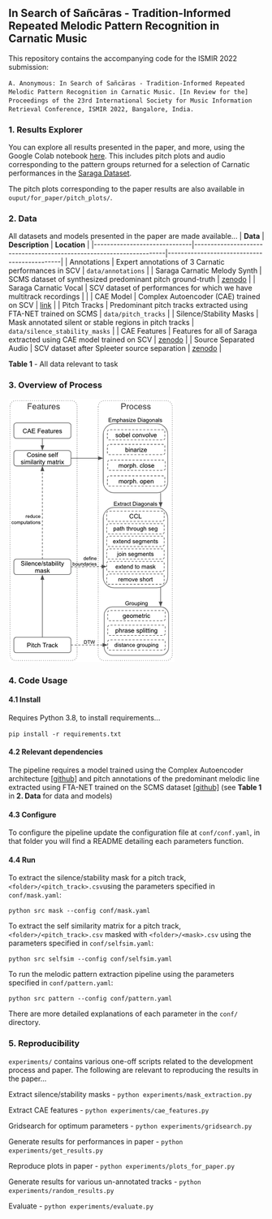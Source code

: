 ## In Search of Sañcāras - Tradition-Informed Repeated Melodic Pattern Recognition in Carnatic Music

This repository contains the accompanying code for the ISMIR 2022 submission:

`A. Anonymous: In Search of Sañcāras - Tradition-Informed Repeated Melodic Pattern Recognition in Carnatic Music. [In Review for the] Proceedings of the 23rd International Society for Music Information Retrieval Conference, ISMIR 2022, Bangalore, India.`

### 1. Results Explorer
You can explore all results presented in the paper, and more, using the Google Colab notebook  [here](https://colab.research.google.com/drive/115wznvNTr0cdaKN3EBWuCJMz3n-A7P-J?usp=sharing). This includes pitch plots and audio corresponding to the pattern groups returned for a selection of Carnatic performances in the [Saraga Dataset](https://mtg.github.io/saraga/).

The pitch plots corresponding to the paper results are also available in `ouput/for_paper/pitch_plots/`.

### 2. Data
All datasets and models presented in the paper are made available...
| **Data**                     | **Description**                                                     | **Location**                                |
|------------------------------|---------------------------------------------------------------------|---------------------------------------------|
| Annotations                  | Expert annotations of 3 Carnatic performances in SCV                | `data/annotations`                          |
| Saraga Carnatic Melody Synth | SCMS dataset of synthesized predominant pitch ground-truth          | [zenodo](https://zenodo.org/record/5553925) |
| Saraga Carnatic Vocal        | SCV dataset of performances for which we have multitrack recordings |                                             |
| CAE Model                    | Complex Autoencoder (CAE) trained on SCV                            | [link](url)                                 |
| Pitch Tracks                 | Predominant pitch tracks extracted using FTA-NET trained on SCMS    | `data/pitch_tracks`                         |
| Silence/Stability Masks      | Mask annotated silent or stable regions in pitch tracks             | `data/silence_stability_masks`              |
| CAE Features                 | Features for all of Saraga extracted using CAE model trained on SCV | [zenodo](url)                               |
| Source Separated Audio       | SCV dataset after Spleeter source separation                        | [zenodo](url)                               |

**Table 1** - All data relevant to task

### 3. Overview of Process

![**Figure 1** - Overview of pipeline](./plots_for_paper/schematic.png?raw=true "**Figure 1** - Overview of pipeline")


### 4. Code Usage

#### 4.1 Install
Requires Python 3.8, to install requirements...

`pip install -r requirements.txt`

#### 4.2 Relevant dependencies
The pipeline requires a model trained using the Complex Autoencoder architecture [[github]](https://github.com/SonyCSLParis/cae-invar) and pitch annotations of the predominant melodic line extracted using FTA-NET trained on the SCMS dataset [[github]](https://github.com/TISMIR22-Carnatic/carnatic-pitch-patterns)  (see **Table 1** in **2. Data** for data and models)

#### 4.3 Configure

To configure the pipeline update the configuration file at `conf/conf.yaml`, in that folder you will find a README detailing each parameters function.

#### 4.4 Run
To extract the silence/stability mask for a pitch track, `<folder>/<pitch_track>.csv`using the parameters specified in `conf/mask.yaml`:

```
python src mask --config conf/mask.yaml
```

To extract the self similarity matrix for a pitch track, `<folder>/<pitch_track>.csv` masked with `<folder>/<mask>.csv` using the parameters specified in `conf/selfsim.yaml`:

```
python src selfsim --config conf/selfsim.yaml
```

To run the melodic pattern extraction pipeline using the parameters specified in `conf/pattern.yaml`:

```
python src pattern --config conf/pattern.yaml
```

There are more detailed explanations of each parameter in the `conf/` directory.

### 5. Reproducibility

`experiments/` contains various one-off scripts related to the development process and paper. The following are relevant to reproducing the results in the paper...	

Extract silence/stability masks - `python experiments/mask_extraction.py`

Extract CAE features - `python experiments/cae_features.py`

Gridsearch for optimum parameters - `python experiments/gridsearch.py`

Generate results for performances in paper - `python experiments/get_results.py`

Reproduce plots in paper - `python experiments/plots_for_paper.py`

Generate results for various un-annotated tracks - `python experiments/random_results.py`

Evaluate - `python experiments/evaluate.py`




